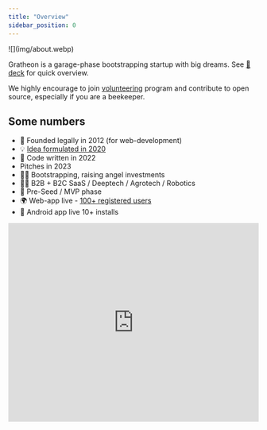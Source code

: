 ```yaml
---
title: "Overview"
sidebar_position: 0
---
```

<div style={{ height:150, overflow:"hidden", verticalAlign:"middle", marginBottom:10, borderRadius:5 }}><div style={{ marginTop: "-10%" }}>
![](img/about.webp)
</div></div>

Gratheon is a garage-phase bootstrapping startup with big dreams. See [📑 deck](deck.pdf) for quick overview. 

We highly encourage to join [volunteering](Volunteers%20❤️‍🔥.md) program and contribute to open source, especially if you are a beekeeper.

## Some numbers

- 🐣 Founded legally in 2012 (for web-development)
- 💡 [Idea formulated in 2020](https://www.youtube.com/watch?v=gM3AJEAhmXc)
- 📢 Code written in 2022
- Pitches in 2023
- 🤲🏻 Bootstrapping, raising angel investments
- 💁🏻 B2B + B2C SaaS / Deeptech / Agrotech / Robotics
- 🚀 Pre-Seed / MVP phase
- 🌍 Web-app live - [100+ registered users](https://www.notion.so/KPIs-and-Business-metrics-a0707c4260194f36b7f86dfd28964edf?pvs=21)
- 📱 Android app live 10+ installs


<iframe width="100%" height="400" src="https://www.youtube.com/embed/lcJt2vBEJew" title="About Gratheon" frameborder="0" allow="accelerometer; autoplay; clipboard-write; encrypted-media; gyroscope; picture-in-picture; web-share" referrerpolicy="strict-origin-when-cross-origin" allowfullscreen></iframe>